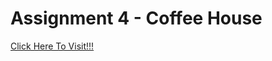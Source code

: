 # Assignment 4 - Coffee House
[Click Here To Visit!!!](https://github.com/AnupKrMistry/Coffee-House "I Like Coffeeeee")